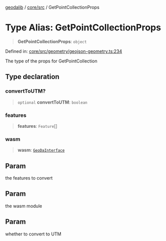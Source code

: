 [geodalib](../../../modules.md) / [core/src](../index.md) / GetPointCollectionProps

# Type Alias: GetPointCollectionProps

> **GetPointCollectionProps**: `object`

Defined in: [core/src/geometry/geojson-geometry.ts:234](https://github.com/GeoDaCenter/geoda-lib/blob/fd732718ef3d9fb5e87d0aa5ef9ee659a7cf3f31/js/packages/core/src/geometry/geojson-geometry.ts#L234)

The type of the props for GetPointCollection

## Type declaration

### convertToUTM?

> `optional` **convertToUTM**: `boolean`

### features

> **features**: `Feature`[]

### wasm

> **wasm**: [`GeoDaInterface`](../interfaces/GeoDaInterface.md)

## Param

the features to convert

## Param

the wasm module

## Param

whether to convert to UTM
